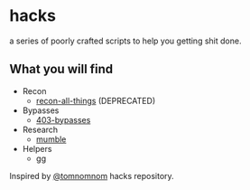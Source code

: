 # hacks
a series of poorly crafted scripts to help you getting shit done.

## What you will find
* Recon
  * [recon-all-things](https://github.com/hatecomputers/hacks/tree/master/recon-all-things) (DEPRECATED)
* Bypasses
  * [403-bypasses](https://github.com/hatecomputers/hacks/tree/master/bypasses/403-bypass.sh)  
* Research
  * [mumble](https://github.com/hatecomputers/hacks/tree/master/mumble)
* Helpers
  * [gg](https://github.com/hatecomputers/hacks/tree/master/gg)
  
Inspired by [@tomnomnom](http://github.com/tomnomnom) hacks repository.

